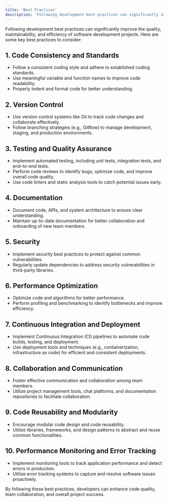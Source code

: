 ```yaml
---
title: 'Best Practices'
description: 'Following development best practices can significantly improve the quality, maintainability, and efficiency of software development projects.'
---
```


Following development best practices can significantly improve the quality, maintainability, and efficiency of software development projects. Here are some key best practices to consider:

## 1. Code Consistency and Standards

- Follow a consistent coding style and adhere to established coding standards.
- Use meaningful variable and function names to improve code readability.
- Properly indent and format code for better understanding.

## 2. Version Control

- Use version control systems like Git to track code changes and collaborate effectively.
- Follow branching strategies (e.g., Gitflow) to manage development, staging, and production environments.

## 3. Testing and Quality Assurance

- Implement automated testing, including unit tests, integration tests, and end-to-end tests.
- Perform code reviews to identify bugs, optimize code, and improve overall code quality.
- Use code linters and static analysis tools to catch potential issues early.

## 4. Documentation

- Document code, APIs, and system architecture to ensure clear understanding.
- Maintain up-to-date documentation for better collaboration and onboarding of new team members.

## 5. Security

- Implement security best practices to protect against common vulnerabilities.
- Regularly update dependencies to address security vulnerabilities in third-party libraries.

## 6. Performance Optimization

- Optimize code and algorithms for better performance.
- Perform profiling and benchmarking to identify bottlenecks and improve efficiency.

## 7. Continuous Integration and Deployment

- Implement Continuous Integration (CI) pipelines to automate code builds, testing, and deployment.
- Use deployment tools and techniques (e.g., containerization, infrastructure as code) for efficient and consistent deployments.

## 8. Collaboration and Communication

- Foster effective communication and collaboration among team members.
- Utilize project management tools, chat platforms, and documentation repositories to facilitate collaboration.

## 9. Code Reusability and Modularity

- Encourage modular code design and code reusability.
- Utilize libraries, frameworks, and design patterns to abstract and reuse common functionalities.

## 10. Performance Monitoring and Error Tracking

- Implement monitoring tools to track application performance and detect errors in production.
- Utilize error tracking systems to capture and resolve software issues proactively.

By following these best practices, developers can enhance code quality, team collaboration, and overall project success.
